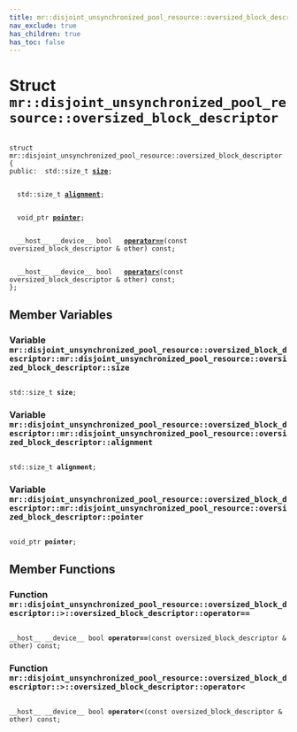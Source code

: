 ```yaml
---
title: mr::disjoint_unsynchronized_pool_resource::oversized_block_descriptor
nav_exclude: true
has_children: true
has_toc: false
---
```


# Struct `mr::disjoint_unsynchronized_pool_resource::oversized_block_descriptor`

<code class="doxybook">
<span>struct mr::disjoint&#95;unsynchronized&#95;pool&#95;resource::oversized&#95;block&#95;descriptor {</span>
<span>public:</span><span>&nbsp;&nbsp;std::size_t <b><a href="/thrust/api/classes/structmr_1_1disjoint__unsynchronized__pool__resource_1_1oversized__block__descriptor.html#variable-size">size</a></b>;</span>
<br>
<span>&nbsp;&nbsp;std::size_t <b><a href="/thrust/api/classes/structmr_1_1disjoint__unsynchronized__pool__resource_1_1oversized__block__descriptor.html#variable-alignment">alignment</a></b>;</span>
<br>
<span>&nbsp;&nbsp;void_ptr <b><a href="/thrust/api/classes/structmr_1_1disjoint__unsynchronized__pool__resource_1_1oversized__block__descriptor.html#variable-pointer">pointer</a></b>;</span>
<br>
<span>&nbsp;&nbsp;__host__ __device__ bool </span><span>&nbsp;&nbsp;<b><a href="/thrust/api/classes/structmr_1_1disjoint__unsynchronized__pool__resource_1_1oversized__block__descriptor.html#function-operator==">operator==</a></b>(const oversized_block_descriptor & other) const;</span>
<br>
<span>&nbsp;&nbsp;__host__ __device__ bool </span><span>&nbsp;&nbsp;<b><a href="/thrust/api/classes/structmr_1_1disjoint__unsynchronized__pool__resource_1_1oversized__block__descriptor.html#function-operator<">operator&lt;</a></b>(const oversized_block_descriptor & other) const;</span>
<span>};</span>
</code>

## Member Variables

<h3 id="variable-size">
Variable <code>mr::disjoint&#95;unsynchronized&#95;pool&#95;resource::oversized&#95;block&#95;descriptor::mr::disjoint&#95;unsynchronized&#95;pool&#95;resource::oversized&#95;block&#95;descriptor::size</code>
</h3>

<code class="doxybook">
<span>std::size_t <b>size</b>;</span></code>
<h3 id="variable-alignment">
Variable <code>mr::disjoint&#95;unsynchronized&#95;pool&#95;resource::oversized&#95;block&#95;descriptor::mr::disjoint&#95;unsynchronized&#95;pool&#95;resource::oversized&#95;block&#95;descriptor::alignment</code>
</h3>

<code class="doxybook">
<span>std::size_t <b>alignment</b>;</span></code>
<h3 id="variable-pointer">
Variable <code>mr::disjoint&#95;unsynchronized&#95;pool&#95;resource::oversized&#95;block&#95;descriptor::mr::disjoint&#95;unsynchronized&#95;pool&#95;resource::oversized&#95;block&#95;descriptor::pointer</code>
</h3>

<code class="doxybook">
<span>void_ptr <b>pointer</b>;</span></code>

## Member Functions

<h3 id="function-operator==">
Function <code>mr::disjoint&#95;unsynchronized&#95;pool&#95;resource::oversized&#95;block&#95;descriptor::&gt;::oversized&#95;block&#95;descriptor::operator==</code>
</h3>

<code class="doxybook">
<span>__host__ __device__ bool </span><span><b>operator==</b>(const oversized_block_descriptor & other) const;</span></code>
<h3 id="function-operator<">
Function <code>mr::disjoint&#95;unsynchronized&#95;pool&#95;resource::oversized&#95;block&#95;descriptor::&gt;::oversized&#95;block&#95;descriptor::operator&lt;</code>
</h3>

<code class="doxybook">
<span>__host__ __device__ bool </span><span><b>operator<</b>(const oversized_block_descriptor & other) const;</span></code>


